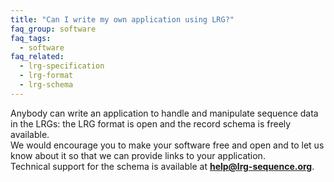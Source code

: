 ```yaml
---
title: "Can I write my own application using LRG?"
faq_group: software
faq_tags:
  - software
faq_related:
  - lrg-specification
  - lrg-format
  - lrg-schema
---
```


Anybody can write an application to handle and manipulate sequence data in the LRGs: the LRG format is open and the record schema is freely available.  
We would encourage you to make your software free and open and to let us know about it so that we can provide links to your application.  
Technical support for the schema is available at **help@lrg-sequence.org**.
